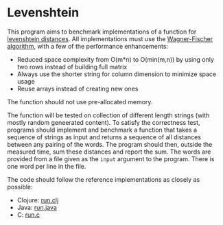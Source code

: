 # Levenshtein

This program aims to benchmark implementations of a function for [levenshtein distances](https://en.wikipedia.org/wiki/Levenshtein_distance). All implementations must use the [Wagner-Fischer algorithm](https://en.wikipedia.org/wiki/Wagner%E2%80%93Fischer_algorithm), with a few of the performance enhancements:

- Reduced space complexity from O(m*n) to O(min(m,n)) by using only two rows instead of building full matrix
- Always use the shorter string for column dimension to minimize space usage
- Reuse arrays instead of creating new ones

The function should not use pre-allocated memory.

The function will be tested on collection of different length strings (with mostly random geneerated content). To satisfy the correctness test, programs should implement and benchmark a function that takes a sequence of strings as input and returns a sequence of all distances between any pairing of the words. The program should then, outside the measured time, sum these distances and report the sum. The words are provided from a file given as the `input` argument to the program. There is one word per line in the file.

The code should follow the reference implementations as closely as possible:

* Clojure: [run.clj](clojure/run.clj)
* Java: [run.java](jvm/run.java)
* C: [run.c](c/run.c)
